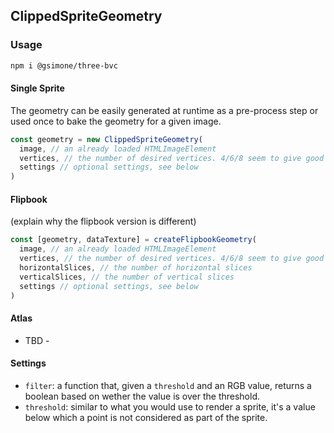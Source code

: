 ## ClippedSpriteGeometry



### Usage

```bash
npm i @gsimone/three-bvc
```

#### Single Sprite

The geometry can be easily generated at runtime as a pre-process step or used once to bake the geometry for a given image.

```js
const geometry = new ClippedSpriteGeometry(
  image, // an already loaded HTMLImageElement
  vertices, // the number of desired vertices. 4/6/8 seem to give good results most of the time.
  settings // optional settings, see below
)
```

#### Flipbook

(explain why the flipbook version is different)

```js
const [geometry, dataTexture] = createFlipbookGeometry(
  image, // an already loaded HTMLImageElement
  vertices, // the number of desired vertices. 4/6/8 seem to give good results most of the time.
  horizontalSlices, // the number of horizontal slices
  verticalSlices, // the number of vertical slices
  settings // optional settings, see below
)
```

#### Atlas

- TBD -

#### Settings 

  * `filter`: a function that, given a `threshold` and an RGB value, returns a boolean based on wether the value is over the threshold.
  * `threshold`: similar to what you would use to render a sprite, it's a value below which a point is not considered as part of the sprite.

